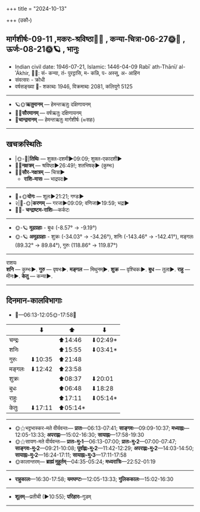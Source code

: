 +++
title = "2024-10-13"

+++
(उकौ॰)
## मार्गशीर्षः-09-11  ,मकरः-श्रविष्ठा🌛🌌  ,  कन्या-चित्रा-06-27🌞🌌  ,  ऊर्जः-08-21🌞🪐  , भानुः
- Indian civil date: 1946-07-21, Islamic: 1446-04-09 Rabīʿ ath-Thānī/ al-ʾĀkhir, 🌌🌞: सं- कन्या, तं- पुरट्टासि, म- कन्नि, प- अस्सू, अ- आहिन
- संवत्सरः - क्रोधी
- वर्षसङ्ख्या 🌛- शकाब्दः 1946, विक्रमाब्दः 2081, कलियुगे 5125
___________________
- 🪐🌞**ऋतुमानम्** — हेमन्तऋतुः दक्षिणायनम्
- 🌌🌞**सौरमानम्** — वर्षऋतुः दक्षिणायनम्
- 🌛**चान्द्रमानम्** — हेमन्तऋतुः मार्गशीर्षः (≈सहः)
___________________


## खचक्रस्थितिः
- |🌞-🌛|**तिथिः** — शुक्ल-दशमी►09:09; शुक्ल-एकादशी►  
- 🌌🌛**नक्षत्रम्** — श्रविष्ठा►26:49!; शतभिषक्► (कुम्भः)  
- 🌌🌞**सौर-नक्षत्रम्** — चित्रा►  
  - **राशि-मासः** — भाद्रपदः► 
___________________
- 🌛+🌞**योगः** — शूलः►21:21; गण्डः►  
- २|🌛-🌞|**करणम्** — गरजा►09:09; वणिजा►19:59; भद्रा►  
- 🌌🌛- **चन्द्राष्टम-राशिः**—कर्कटः  
___________________
- 🌞-🪐 **मूढग्रहाः** - बुधः (-8.57° → -9.19°)
- 🌞-🪐 **अमूढग्रहाः** - शुक्रः (-34.03° → -34.26°), शनिः (-143.46° → -142.41°), मङ्गलः (89.32° → 89.84°), गुरुः (118.86° → 119.87°)
___________________
राशयः  
**शनि** — कुम्भः►. **गुरु** — वृषभः►. **मङ्गल** — मिथुनम्►. **शुक्र** — वृश्चिकः►. **बुध** — तुला►. **राहु** — मीनः►. **केतु** — कन्या►. 
___________________


## दिनमान-कालविभागाः
- 🌅—06:13-12:05🌞-17:58🌇  

|      |⬇     |⬆     |⬇     |
|------|-----|-----|------|
|चन्द्रः|     |⬆14:46 |⬇02:49*|
|शनिः   |     |⬆15:55 |⬇03:41*|
|गुरुः  |⬇10:35 |⬆21:48 |     |
|मङ्गलः |⬇12:42 |⬆23:58 |     |
|शुक्रः |     |⬆08:37 |⬇20:01 |
|बुधः   |     |⬆06:48 |⬇18:28 |
|राहुः  |     |⬆17:11 |⬇05:14*|
|केतुः  |⬇17:11 |⬆05:14*|     |
___________________
- 🌞⚝भट्टभास्कर-मते वीर्यवन्तः— **प्रातः**—06:13-07:41; **साङ्गवः**—09:09-10:37; **मध्याह्नः**—12:05-13:33; **अपराह्णः**—15:02-16:30; **सायाह्नः**—17:58-19:30  
- 🌞⚝सायण-मते वीर्यवन्तः— **प्रातः-मु॰1**—06:13-07:00; **प्रातः-मु॰2**—07:00-07:47; **साङ्गवः-मु॰2**—09:21-10:08; **पूर्वाह्णः-मु॰2**—11:42-12:29; **अपराह्णः-मु॰2**—14:03-14:50; **सायाह्नः-मु॰2**—16:24-17:11; **सायाह्नः-मु॰3**—17:11-17:58  
- 🌞कालान्तरम्— **ब्राह्मं मुहूर्तम्**—04:35-05:24; **मध्यरात्रिः**—22:52-01:19  
___________________
- **राहुकालः**—16:30-17:58; **यमघण्टः**—12:05-13:33; **गुलिककालः**—15:02-16:30  
___________________
- **शूलम्**—प्रतीची (►10:55); **परिहारः**–गुडम्  
___________________
